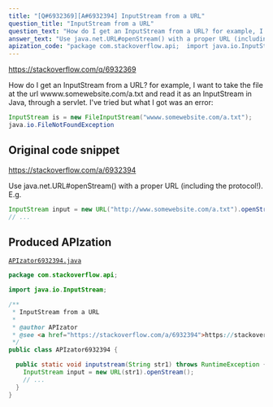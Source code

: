 ```yaml
---
title: "[Q#6932369][A#6932394] InputStream from a URL"
question_title: "InputStream from a URL"
question_text: "How do I get an InputStream from a URL? for example, I want to take the file at the url wwww.somewebsite.com/a.txt and read it as an InputStream in Java, through a servlet. I've tried but what I got was an error:"
answer_text: "Use java.net.URL#openStream() with a proper URL (including the protocol!). E.g."
apization_code: "package com.stackoverflow.api;  import java.io.InputStream;  /**  * InputStream from a URL  *  * @author APIzator  * @see <a href=\"https://stackoverflow.com/a/6932394\">https://stackoverflow.com/a/6932394</a>  */ public class APIzator6932394 {    public static void inputstream(String str1) throws RuntimeException {     InputStream input = new URL(str1).openStream();     // ...   } }"
---
```


https://stackoverflow.com/q/6932369

How do I get an InputStream from a URL?
for example, I want to take the file at the url wwww.somewebsite.com/a.txt and read it as an InputStream in Java, through a servlet.
I&#x27;ve tried
but what I got was an error:


```java
InputStream is = new FileInputStream("wwww.somewebsite.com/a.txt");
java.io.FileNotFoundException
```


## Original code snippet

https://stackoverflow.com/a/6932394

Use java.net.URL#openStream() with a proper URL (including the protocol!). E.g.

```java
InputStream input = new URL("http://www.somewebsite.com/a.txt").openStream();
// ...
```

## Produced APIzation

[`APIzator6932394.java`](https://github.com/pasqualesalza/apization-temp-data/raw/master/apizations/java/APIzator6932394.java)

```java
package com.stackoverflow.api;

import java.io.InputStream;

/**
 * InputStream from a URL
 *
 * @author APIzator
 * @see <a href="https://stackoverflow.com/a/6932394">https://stackoverflow.com/a/6932394</a>
 */
public class APIzator6932394 {

  public static void inputstream(String str1) throws RuntimeException {
    InputStream input = new URL(str1).openStream();
    // ...
  }
}

```
